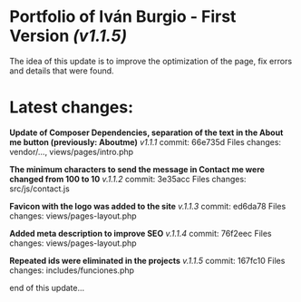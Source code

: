 ﻿# Portfolio of Iván Burgio - First Version _(v1.1.5)_

The idea of this update is to improve the optimization of the page, fix errors and details that were found.

# Latest changes:

**Update of Composer Dependencies, separation of the text in the About me button (previously: Aboutme)**
_v1.1.1_
commit: 66e735d
Files changes: vendor/..., views/pages/intro.php

**The minimum characters to send the message in Contact me were changed from 100 to 10**
_v.1.1.2_
commit: 3e35acc
Files changes: src/js/contact.js

**Favicon with the logo was added to the site**
_v.1.1.3_
commit: ed6da78
Files changes: views/pages-layout.php

**Added meta description to improve SEO**
_v.1.1.4_
commit: 76f2eec
Files changes: views/pages-layout.php

**Repeated ids were eliminated in the projects**
_v.1.1.5_
commit: 167fc10
Files changes: includes/funciones.php

end of this update...